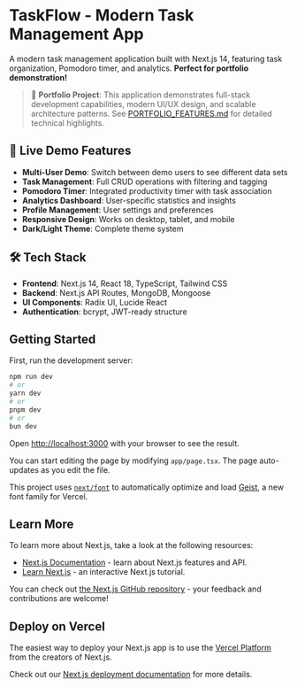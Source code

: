 # TaskFlow - Modern Task Management App

A modern task management application built with Next.js 14, featuring task organization, Pomodoro timer, and analytics. **Perfect for portfolio demonstration!**

> 🎯 **Portfolio Project**: This application demonstrates full-stack development capabilities, modern UI/UX design, and scalable architecture patterns. See [PORTFOLIO_FEATURES.md](./PORTFOLIO_FEATURES.md) for detailed technical highlights.

## 🚀 **Live Demo Features**

- **Multi-User Demo**: Switch between demo users to see different data sets
- **Task Management**: Full CRUD operations with filtering and tagging
- **Pomodoro Timer**: Integrated productivity timer with task association
- **Analytics Dashboard**: User-specific statistics and insights
- **Profile Management**: User settings and preferences
- **Responsive Design**: Works on desktop, tablet, and mobile
- **Dark/Light Theme**: Complete theme system

## 🛠 **Tech Stack**

- **Frontend**: Next.js 14, React 18, TypeScript, Tailwind CSS
- **Backend**: Next.js API Routes, MongoDB, Mongoose
- **UI Components**: Radix UI, Lucide React
- **Authentication**: bcrypt, JWT-ready structure

## Getting Started

First, run the development server:

```bash
npm run dev
# or
yarn dev
# or
pnpm dev
# or
bun dev
```

Open [http://localhost:3000](http://localhost:3000) with your browser to see the result.

You can start editing the page by modifying `app/page.tsx`. The page auto-updates as you edit the file.

This project uses [`next/font`](https://nextjs.org/docs/app/building-your-application/optimizing/fonts) to automatically optimize and load [Geist](https://vercel.com/font), a new font family for Vercel.

## Learn More

To learn more about Next.js, take a look at the following resources:

- [Next.js Documentation](https://nextjs.org/docs) - learn about Next.js features and API.
- [Learn Next.js](https://nextjs.org/learn) - an interactive Next.js tutorial.

You can check out [the Next.js GitHub repository](https://github.com/vercel/next.js) - your feedback and contributions are welcome!

## Deploy on Vercel

The easiest way to deploy your Next.js app is to use the [Vercel Platform](https://vercel.com/new?utm_medium=default-template&filter=next.js&utm_source=create-next-app&utm_campaign=create-next-app-readme) from the creators of Next.js.

Check out our [Next.js deployment documentation](https://nextjs.org/docs/app/building-your-application/deploying) for more details.
